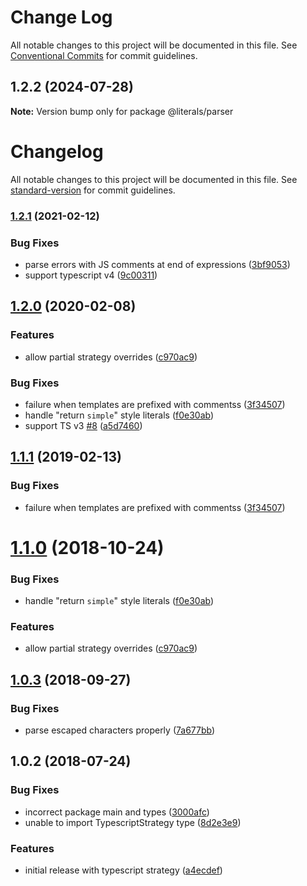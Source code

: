 # Change Log

All notable changes to this project will be documented in this file.
See [Conventional Commits](https://conventionalcommits.org) for commit guidelines.

## 1.2.2 (2024-07-28)

**Note:** Version bump only for package @literals/parser

# Changelog

All notable changes to this project will be documented in this file. See [standard-version](https://github.com/conventional-changelog/standard-version) for commit guidelines.

### [1.2.1](https://github.com/asyncLiz/parse-literals/compare/v1.2.0...v1.2.1) (2021-02-12)

### Bug Fixes

- parse errors with JS comments at end of expressions ([3bf9053](https://github.com/asyncLiz/parse-literals/commit/3bf90534db2d343acfabc7610116479523c60f0d))
- support typescript v4 ([9c00311](https://github.com/asyncLiz/parse-literals/commit/9c00311d5f549bf2e6e8637bc9ff72fc5c030a26))

## [1.2.0](https://github.com/asyncLiz/parse-literals/compare/v1.0.3...v1.2.0) (2020-02-08)

### Features

- allow partial strategy overrides ([c970ac9](https://github.com/asyncLiz/parse-literals/commit/c970ac91d9ec51c9d8d65fbe7f73da5e80b2ef7e))

### Bug Fixes

- failure when templates are prefixed with commentss ([3f34507](https://github.com/asyncLiz/parse-literals/commit/3f34507760e8e166477fcd736bd3b1c130002422))
- handle "return `simple`" style literals ([f0e30ab](https://github.com/asyncLiz/parse-literals/commit/f0e30ab887c0d31287215965b56a5d4461e9a67d))
- support TS v3 [#8](https://github.com/asyncLiz/parse-literals/issues/8) ([a5d7460](https://github.com/asyncLiz/parse-literals/commit/a5d7460a5a63a428b4d98348b71e5e00bc4326d4))

<a name="1.1.1"></a>

## [1.1.1](https://github.com/asyncLiz/parse-literals/compare/v1.1.0...v1.1.1) (2019-02-13)

### Bug Fixes

- failure when templates are prefixed with commentss ([3f34507](https://github.com/asyncLiz/parse-literals/commit/3f34507))

<a name="1.1.0"></a>

# [1.1.0](https://github.com/asyncLiz/parse-literals/compare/v1.0.3...v1.1.0) (2018-10-24)

### Bug Fixes

- handle "return `simple`" style literals ([f0e30ab](https://github.com/asyncLiz/parse-literals/commit/f0e30ab))

### Features

- allow partial strategy overrides ([c970ac9](https://github.com/asyncLiz/parse-literals/commit/c970ac9))

<a name="1.0.3"></a>

## [1.0.3](https://github.com/asyncLiz/parse-literals/compare/v1.0.2...v1.0.3) (2018-09-27)

### Bug Fixes

- parse escaped characters properly ([7a677bb](https://github.com/asyncLiz/parse-literals/commit/7a677bb))

<a name="1.0.2"></a>

## 1.0.2 (2018-07-24)

### Bug Fixes

- incorrect package main and types ([3000afc](https://github.com/asyncLiz/parse-literals/commit/3000afc))
- unable to import TypescriptStrategy type ([8d2e3e9](https://github.com/asyncLiz/parse-literals/commit/8d2e3e9))

### Features

- initial release with typescript strategy ([a4ecdef](https://github.com/asyncLiz/parse-literals/commit/a4ecdef))
